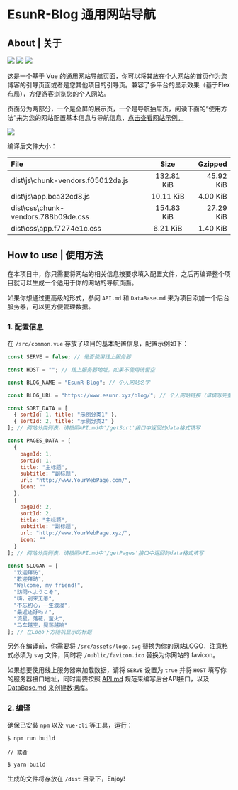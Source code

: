 # EsunR-Blog 通用网站导航

## About | 关于

![](https://img.shields.io/badge/Base-Vue2.2-brightgreen.svg)
![](https://img.shields.io/badge/Build-Vue--Cli3-orange.svg)
![](https://img.shields.io/badge/Installer-Npm/Yarn-red.svg)

这是一个基于 Vue 的通用网站导航页面，你可以将其放在个人网站的首页作为您博客的引导页面或者是您其他项目的引导页。兼容了多平台的显示效果（基于Flex布局），方便游客浏览您的个人网站。

页面分为两部分，一个是全屏的展示页，一个是导航抽屉页，阅读下面的“使用方法”来为您的网站配置基本信息与导航信息，[点击查看网站示例。](https://www.esunr.xyz)


![](http://markdown.img.esunr.xyz/show.png)

编译后文件大小：

| File                                |    Size    |   Gzipped |
| :---------------------------------- | :--------: | --------: |
| dist\js\chunk-vendors.f05012da.js   | 132.81 KiB | 45.92 KiB |
| dist\js\app.bca32cd8.js             | 10.11 KiB  |  4.00 KiB |
| dist\css\chunk-vendors.788b09de.css | 154.83 KiB | 27.29 KiB |
| dist\css\app.f7274e1c.css           |  6.21 KiB  |  1.40 KiB |

## How to use | 使用方法

在本项目中，你只需要将网站的相关信息按要求填入配置文件，之后再编译整个项目就可以生成一个适用于你的网站的导航页面。

如果你想通过更高级的形式，参阅 `API.md` 和 `DataBase.md` 来为项目添加一个后台服务器，可以更方便管理数据。

### 1. 配置信息

在 `/src/common.vue` 存放了项目的基本配置信息，配置示例如下：

```js
const SERVE = false; // 是否使用线上服务器

const HOST = ""; // 线上服务器地址，如果不使用请留空

const BLOG_NAME = "EsunR-Blog"; // 个人网站名字

const BLOG_URL = "https://www.esunr.xyz/blog/"; // 个人网站链接（请填写完整链接）

const SORT_DATA = [
  { sortId: 1, title: "示例分类1" },
  { sortId: 2, title: "示例分类2" }
]; // 网站分类列表，请按照API.md中'/getSort'接口中返回的data格式填写

const PAGES_DATA = [
  {
    pageId: 1,
    sortId: 1,
    title: "主标题",
    subtitle: "副标题",
    url: "http://www.YourWebPage.com/",
    icon: ""
  },
  {
    pageId: 2,
    sortId: 2,
    title: "主标题",
    subtitle: "副标题",
    url: "http://www.YourWebPage.xyz/",
    icon: ""
  }
]; // 网站分类列表，请按照API.md中'/getPages'接口中返回的data格式填写

const SLOGAN = [
  "欢迎拜访",
  "歡迎拜訪",
  "Welcome, my friend!",
  "訪問へようこそ",
  "嗨，别来无恙",
  "不忘初心，一生浪漫",
  "最近还好吗？",
  "流星，落花，萤火",
  "马车越空，晃荡越响"
]; // 在Logo下方随机显示的标题
```

另外在编译前，你需要将 `/src/assets/logo.svg` 替换为你的网站LOGO，注意格式必须为 `svg` 文件，同时将 `/oublic/favicon.ico` 替换为你网站的 favicon。

如果想要使用线上服务器来加载数据，请将 `SERVE` 设置为 `true` 并将 `HOST` 填写你的服务器接口地址，同时需要按照 [API.md](./API.md) 规范来编写后台API接口，以及 [DataBase.md](./DataBase.md) 来创建数据库。

### 2. 编译
确保已安装 `npm` 以及 `vue-cli` 等工具，运行：

```
$ npm run build

// 或者

$ yarn build
```

生成的文件将存放在 `/dist` 目录下，Enjoy!






